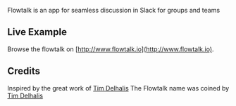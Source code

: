 Flowtalk is an app for seamless discussion in Slack for groups and teams

## Live Example
Browse the flowtalk on [http://www.flowtalk.io](http://www.flowtalk.io).

## Credits
Inspired by the great work of [Tim Delhalis](https://github.com/madhums/)
The Flowtalk name was coined by [Tim Delhalis](http://blog.mongodb.org/post/49262866911/the-mean-stack-mongodb-expressjs-angularjs-and)
